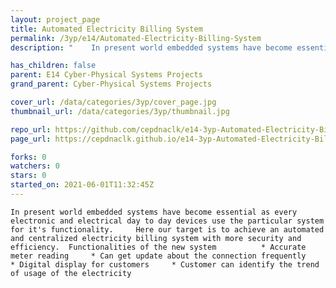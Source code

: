 ```yaml
---
layout: project_page
title: Automated Electricity Billing System
permalink: /3yp/e14/Automated-Electricity-Billing-System
description: "    In present world embedded systems have become essential as every electronic and electrical day to day devices use the particular system for it's functionality.     Here our target is to achieve an automated and centralized electricity billing system with more security and efficiency.  Functionalities of the new system          * Accurate meter reading     * Can get update about the connection frequently     * Digital display for customers     * Customer can identify the trend of usage of the electricity"

has_children: false
parent: E14 Cyber-Physical Systems Projects
grand_parent: Cyber-Physical Systems Projects

cover_url: /data/categories/3yp/cover_page.jpg
thumbnail_url: /data/categories/3yp/thumbnail.jpg

repo_url: https://github.com/cepdnaclk/e14-3yp-Automated-Electricity-Billing-System
page_url: https://cepdnaclk.github.io/e14-3yp-Automated-Electricity-Billing-System

forks: 0
watchers: 0
stars: 0
started_on: 2021-06-01T11:32:45Z
---
```

    In present world embedded systems have become essential as every electronic and electrical day to day devices use the particular system for it's functionality.     Here our target is to achieve an automated and centralized electricity billing system with more security and efficiency.  Functionalities of the new system          * Accurate meter reading     * Can get update about the connection frequently     * Digital display for customers     * Customer can identify the trend of usage of the electricity

